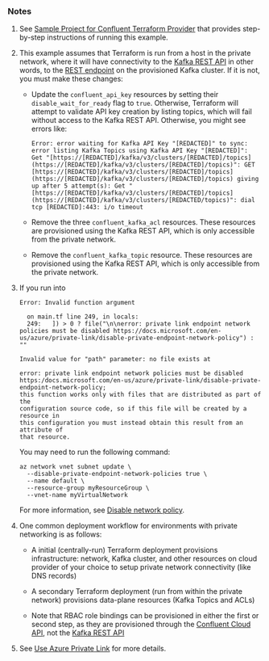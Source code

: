 ### Notes

1. See [Sample Project for Confluent Terraform Provider](https://registry.terraform.io/providers/confluentinc/confluent/latest/docs/guides/sample-project) that provides step-by-step instructions of running this example.

2. This example assumes that Terraform is run from a host in the private network, where it will have connectivity to the [Kafka REST API](https://docs.confluent.io/cloud/current/api.html#tag/Topic-(v3)) in other words, to the [REST endpoint](https://docs.confluent.io/cloud/current/clusters/broker-config.html#access-cluster-settings-in-the-ccloud-console) on the provisioned Kafka cluster. If it is not, you must make these changes:

    * Update the `confluent_api_key` resources by setting their `disable_wait_for_ready` flag to `true`. Otherwise, Terraform will attempt to validate API key creation by listing topics, which will fail without access to the Kafka REST API. Otherwise, you might see errors like:

        ```
        Error: error waiting for Kafka API Key "[REDACTED]" to sync: error listing Kafka Topics using Kafka API Key "[REDACTED]": Get "[https://[REDACTED]/kafka/v3/clusters/[REDACTED]/topics](https://[REDACTED]/kafka/v3/clusters/[REDACTED]/topics)": GET [https://[REDACTED]/kafka/v3/clusters/[REDACTED]/topics](https://[REDACTED]/kafka/v3/clusters/[REDACTED]/topics) giving up after 5 attempt(s): Get "[https://[REDACTED]/kafka/v3/clusters/[REDACTED]/topics](https://[REDACTED]/kafka/v3/clusters/[REDACTED/topics)": dial tcp [REDACTED]:443: i/o timeout
        ```

    * Remove the three `confluent_kafka_acl` resources. These resources are provisioned using the Kafka REST API, which is only accessible from the private network.

    * Remove the `confluent_kafka_topic` resource. These resources are provisioned using the Kafka REST API, which is only accessible from the private network.

3. If you run into

    ```
    Error: Invalid function argument

      on main.tf line 249, in locals:
      249:   ]) > 0 ? file("\n\nerror: private link endpoint network policies must be disabled https://docs.microsoft.com/en-us/azure/private-link/disable-private-endpoint-network-policy") : ""

    Invalid value for "path" parameter: no file exists at

    error: private link endpoint network policies must be disabled
    https:/docs.microsoft.com/en-us/azure/private-link/disable-private-endpoint-network-policy;
    this function works only with files that are distributed as part of the
    configuration source code, so if this file will be created by a resource in
    this configuration you must instead obtain this result from an attribute of
    that resource.
    ```

    You may need to run the following command:

    ```
    az network vnet subnet update \
      --disable-private-endpoint-network-policies true \
      --name default \
      --resource-group myResourceGroup \
      --vnet-name myVirtualNetwork
    ```
    For more information, see [Disable network policy](https://docs.microsoft.com/en-us/azure/private-link/disable-private-endpoint-network-policy).

4. One common deployment workflow for environments with private networking is as follows:

    * A initial (centrally-run) Terraform deployment provisions infrastructure: network, Kafka cluster, and other resources on cloud provider of your choice to setup private network connectivity (like DNS records)

    * A secondary Terraform deployment (run from within the private network) provisions data-plane resources (Kafka Topics and ACLs)

    * Note that RBAC role bindings can be provisioned in either the first or second step, as they are provisioned through the [Confluent Cloud API](https://docs.confluent.io/cloud/current/api.html), not the [Kafka REST API](https://docs.confluent.io/cloud/current/api.html#tag/Topic-(v3))


5. See [Use Azure Private Link](https://docs.confluent.io/cloud/current/networking/private-links/azure-privatelink.html) for more details.
